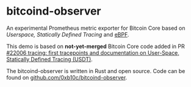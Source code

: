 # bitcoind-observer

An experimental Prometheus metric exporter for Bitcoin Core based on _Userspace,
Statically Defined Tracing_ and [eBPF](https://ebpf.io).

This demo is based on **not-yet-merged** Bitcoin Core code added in PR
[#22006 tracing: first tracepoints and documentation on User-Space, Statically Defined Tracing (USDT)](https://github.com/bitcoin/bitcoin/pull/22006).

The bitcoind-observer is written in Rust and open source. Code can be found on
[github.com/0xb10c/bitcoind-observer](https://github.com/0xb10c/bitcoind-observer).